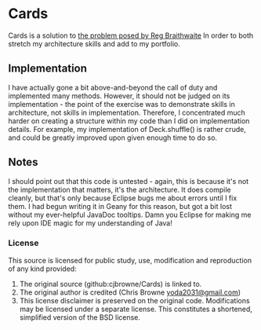 # Cards
Cards is a solution to [the problem posed by Reg Braithwaite](http://weblog.raganwald.com/2007/01/please-design-deck-of-cards-in-java.html)
In order to both stretch my architecture skills and add to my portfolio.

## Implementation
I have actually gone a bit above-and-beyond the call of duty and implemented many methods.
However, it should not be judged on its implementation - the point of the exercise
was to demonstrate skills in architecture, not skills in implementation.  Therefore,
I concentrated much harder on creating a structure within my code than I did on 
implementation details.
For example, my implementation of Deck.shuffle() is rather crude, and could be greatly
improved upon given enough time to do so.

## Notes
I should point out that this code is untested - again, this is because it's not the
implementation that matters, it's the architecture.  It does compile cleanly, but that's
only because Eclipse bugs me about errors until I fix them.  I had begun writing it
in Geany for this reason, but got a bit lost without my ever-helpful JavaDoc tooltips.
Damn you Eclipse for making me rely upon IDE magic for my understanding of Java!

### License
This source is licensed for public study, use, modification and reproduction of any kind
provided:
  1. The original source (github:cjbrowne/Cards) is linked to.
  2. The original author is credited (Chris Browne <yoda2031@gmail.com>)
  3. This license disclaimer is preserved on the original code.
Modifications may be licensed under a separate license.
This constitutes a shortened, simplified version of the BSD license.